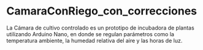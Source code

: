 # CamaraConRiego_con_correcciones
La Cámara de cultivo controlado es un prototipo de incubadora de plantas utilizando Arduino Nano, en donde se regulan parámetros como la temperatura ambiente, la humedad relativa del aire y las horas de luz.

